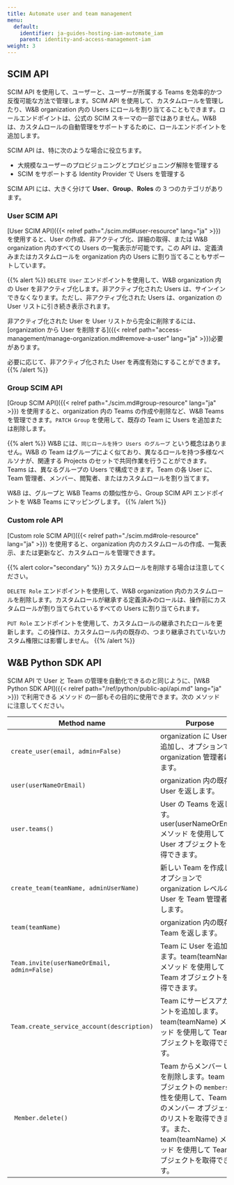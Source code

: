 ```yaml
---
title: Automate user and team management
menu:
  default:
    identifier: ja-guides-hosting-iam-automate_iam
    parent: identity-and-access-management-iam
weight: 3
---
```


## SCIM API

SCIM API を使用して、ユーザーと、ユーザーが所属する Teams を効率的かつ反復可能な方法で管理します。SCIM API を使用して、カスタムロールを管理したり、W&B organization 内の Users にロールを割り当てることもできます。ロールエンドポイントは、公式の SCIM スキーマの一部ではありません。W&B は、カスタムロールの自動管理をサポートするために、ロールエンドポイントを追加します。

SCIM API は、特に次のような場合に役立ちます。

* 大規模なユーザーのプロビジョニングとプロビジョニング解除を管理する
* SCIM をサポートする Identity Provider で Users を管理する

SCIM API には、大きく分けて **User**、**Group**、**Roles** の 3 つのカテゴリがあります。

### User SCIM API

[User SCIM API]({{< relref path="./scim.md#user-resource" lang="ja" >}}) を使用すると、User の作成、非アクティブ化、詳細の取得、または W&B organization 内のすべての Users の一覧表示が可能です。この API は、定義済みまたはカスタムロールを organization 内の Users に割り当てることもサポートしています。

{{% alert %}}
`DELETE User` エンドポイントを使用して、W&B organization 内の User を非アクティブ化します。非アクティブ化された Users は、サインインできなくなります。ただし、非アクティブ化された Users は、organization の User リストに引き続き表示されます。

非アクティブ化された User を User リストから完全に削除するには、[organization から User を削除する]({{< relref path="access-management/manage-organization.md#remove-a-user" lang="ja" >}})必要があります。

必要に応じて、非アクティブ化された User を再度有効にすることができます。
{{% /alert %}}

### Group SCIM API

[Group SCIM API]({{< relref path="./scim.md#group-resource" lang="ja" >}}) を使用すると、organization 内の Teams の作成や削除など、W&B Teams を管理できます。`PATCH Group` を使用して、既存の Team に Users を追加または削除します。

{{% alert %}}
W&B には、`同じロールを持つ Users のグループ` という概念はありません。W&B の Team はグループによく似ており、異なるロールを持つ多様なペルソナが、関連する Projects のセットで共同作業を行うことができます。Teams は、異なるグループの Users で構成できます。Team の各 User に、Team 管理者、メンバー、閲覧者、またはカスタムロールを割り当てます。

W&B は、グループと W&B Teams の類似性から、Group SCIM API エンドポイントを W&B Teams にマッピングします。
{{% /alert %}}

### Custom role API

[Custom role SCIM API]({{< relref path="./scim.md#role-resource" lang="ja" >}}) を使用すると、organization 内のカスタムロールの作成、一覧表示、または更新など、カスタムロールを管理できます。

{{% alert color="secondary" %}}
カスタムロールを削除する場合は注意してください。

`DELETE Role` エンドポイントを使用して、W&B organization 内のカスタムロールを削除します。カスタムロールが継承する定義済みのロールは、操作前にカスタムロールが割り当てられているすべての Users に割り当てられます。

`PUT Role` エンドポイントを使用して、カスタムロールの継承されたロールを更新します。この操作は、カスタムロール内の既存の、つまり継承されていないカスタム権限には影響しません。
{{% /alert %}}

## W&B Python SDK API

SCIM API で User と Team の管理を自動化できるのと同じように、[W&B Python SDK API]({{< relref path="/ref/python/public-api/api.md" lang="ja" >}}) で利用できる メソッド の一部もその目的に使用できます。次の メソッド に注意してください。

| Method name | Purpose |
|-------------|---------|
| `create_user(email, admin=False)` | organization に User を追加し、オプションで organization 管理者にします。 |
| `user(userNameOrEmail)` | organization 内の既存の User を返します。 |
| `user.teams()` | User の Teams を返します。user(userNameOrEmail) メソッド を使用して User オブジェクトを取得できます。 |
| `create_team(teamName, adminUserName)` | 新しい Team を作成し、オプションで organization レベルの User を Team 管理者にします。 |
| `team(teamName)` | organization 内の既存の Team を返します。 |
| `Team.invite(userNameOrEmail, admin=False)` | Team に User を追加します。team(teamName) メソッド を使用して Team オブジェクトを取得できます。 |
| `Team.create_service_account(description)` | Team にサービスアカウントを追加します。team(teamName) メソッド を使用して Team オブジェクトを取得できます。 |
|` Member.delete()` | Team からメンバー User を削除します。team オブジェクトの `members` 属性を使用して、Team 内のメンバー オブジェクトのリストを取得できます。また、team(teamName) メソッド を使用して Team オブジェクトを取得できます。 |
